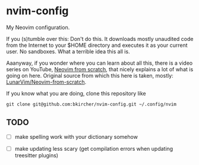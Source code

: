 # nvim-config

My Neovim configuration.

If you (s)tumble over this: Don't do this. It downloads mostly unaudited code from the Internet to your $HOME directory and executes it as your current user. No sandboxes. What a terrible idea this all is.

Aaanyway, if you wonder where you can learn about all this, there is a video series on YouTube,  [Neovim from scratch](https://www.youtube.com/playlist?list=PLhoH5vyxr6Qq41NFL4GvhFp-WLd5xzIzZ), that nicely explains a lot of what is going on here. Original source from which this here is taken, mostly: [LunarVim/Neovim-from-scratch](https://github.com/LunarVim/Neovim-from-scratch/).

If you know what you are doing, clone this repository like

    git clone git@github.com:bkircher/nvim-config.git ~/.config/nvim

## TODO

- [ ] make spelling work with your dictionary somehow
- [ ] make updating less scary (get compilation errors when updating treesitter plugins)

